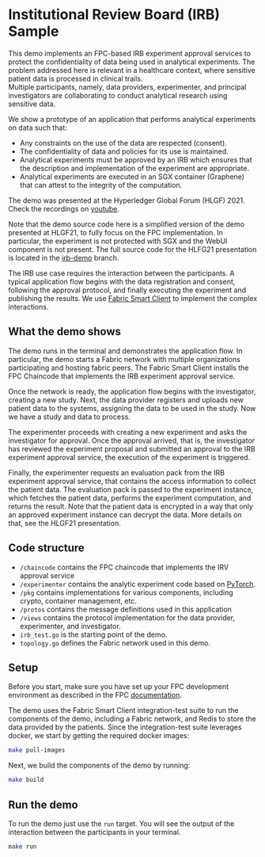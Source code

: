# Institutional Review Board (IRB) Sample

This demo implements an FPC-based IRB experiment approval services to protect the confidentiality of data being used in analytical experiments. 
The problem addressed here is relevant in a healthcare context, where sensitive patient data is processed in clinical trails.    
Multiple participants, namely, data providers, experimenter, and principal investigators are collaborating to conduct analytical research using sensitive data.  

We show a prototype of an application that performs analytical experiments on data such that:
- Any constraints on the use of the data are respected (consent).
- The confidentiality of data and policies for its use is maintained.
- Analytical experiments must be approved by an IRB which ensures that the description and implementation of the experiment are appropriate.
- Analytical experiments are executed in an SGX container (Graphene) that can attest to the integrity of the computation.

The demo was presented at the Hyperledger Global Forum (HLGF) 2021. Check the recordings on [youtube](https://www.youtube.com/watch?v=MU4BpZp8A1Y).

Note that the demo source code here is a simplified version of the demo presented at HLGF21, to fully focus on the FPC implementation.
In particular, the experiment is not protected with SGX and the WebUI component is not present.
The full source code for the HLFG21 presentation is located in the [irb-demo](https://github.com/hyperledger/fabric-private-chaincode/tree/irb-demo/samples/demos/irb) branch.

The IRB use case requires the interaction between the participants. 
A typical application flow begins with the data registration and consent, following the approval protocol, and finally executing the experiment and publishing the results.
We use [Fabric Smart Client](https://github.com/hyperledger-labs/fabric-smart-client) to implement the complex interactions. 

## What the demo shows

The demo runs in the terminal and demonstrates the application flow.
In particular, the demo starts a Fabric network with multiple organizations participating and hosting fabric peers.
The Fabric Smart Client installs the FPC Chaincode that implements the IRB experiment approval service.

Once the network is ready, the application flow begins with the investigator, creating a new study.
Next, the data provider registers and uploads new patient data to the systems, assigning the data to be used in the study.
Now we have a study and data to process.

The experimenter proceeds with creating a new experiment and asks the investigator for approval.
Once the approval arrived, that is, the investigator has reviewed the experiment proposal and submitted an approval to the IRB experiment approval service,  the execution of the experiment is triggered.

Finally, the experimenter requests an evaluation pack from the IRB experiment approval service, that contains the access information to collect the patient data.
The evaluation pack is passed to the experiment instance, which fetches the patient data, performs the experiment computation, and returns the result.
Note that the patient data is encrypted in a way that only an approved experiment instance can decrypt the data.
More details on that, see the HLGF21 presentation.

## Code structure
- `/chaincode` contains the FPC chaincode that implements the IRV approval service
- `/experimenter` contains the analytic experiment code based on [PyTorch](https://pytorch.org/).
- `/pkg` contains implementations for various components, including crypto, container management, etc. 
- `/protos` contains the message definitions used in this application
- `/views` contains the protocol implementation for the data provider, experimenter, and investigator.
- `irb_test.go` is the starting point of the demo.
- `topology.go` defines the Fabric network used in this demo.

## Setup

Before you start, make sure you have set up your FPC development environment as described in the FPC [documentation](../../../README.md#setup-your-development-environment).

The demo uses the Fabric Smart Client integration-test suite to run the components of the demo, including a Fabric network, and Redis to store the data provided by the patients.
Since the integration-test suite leverages docker, we start by getting the required docker images:
```bash
make pull-images
```

Next, we build the components of the demo by running:
```bash
make build
```

## Run the demo

To run the demo just use the `run` target.
You will see the output of the interaction between the participants in your terminal.

```bash
make run
```
